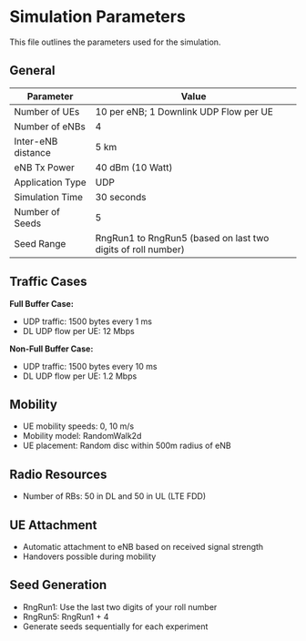 # Simulation Parameters

This file outlines the parameters used for the simulation.

## General

| Parameter          | Value                                       |
|---------------------|----------------------------------------------|
| Number of UEs      | 10 per eNB; 1 Downlink UDP Flow per UE        |
| Number of eNBs     | 4                                            |
| Inter-eNB distance | 5 km                                         |
| eNB Tx Power       | 40 dBm (10 Watt)                              |
| Application Type   | UDP                                          |
| Simulation Time    | 30 seconds                                  |
| Number of Seeds    | 5                                            |
| Seed Range         | RngRun1 to RngRun5 (based on last two digits of roll number) |

## Traffic Cases

**Full Buffer Case:**

- UDP traffic: 1500 bytes every 1 ms
- DL UDP flow per UE: 12 Mbps

**Non-Full Buffer Case:**

- UDP traffic: 1500 bytes every 10 ms
- DL UDP flow per UE: 1.2 Mbps

## Mobility

- UE mobility speeds: 0, 10 m/s
- Mobility model: RandomWalk2d
- UE placement: Random disc within 500m radius of eNB

## Radio Resources

- Number of RBs: 50 in DL and 50 in UL (LTE FDD)

## UE Attachment

- Automatic attachment to eNB based on received signal strength
- Handovers possible during mobility

## Seed Generation

- RngRun1: Use the last two digits of your roll number
- RngRun5: RngRun1 + 4
- Generate seeds sequentially for each experiment
